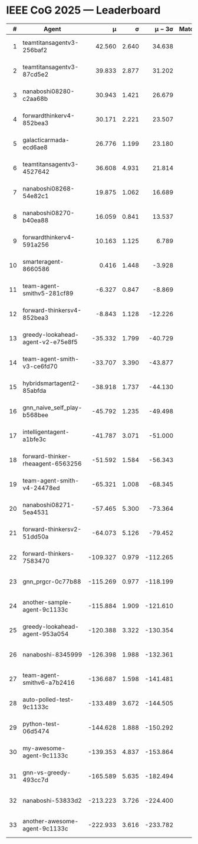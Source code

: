 # IEEE CoG 2025 — Leaderboard

| # | Agent | μ | σ | μ − 3σ | Matches | Updated |
|---:|---|---:|---:|---:|---:|---|
| 1 | teamtitansagentv3-256baf2 | 42.560 | 2.640 | 34.638 | 300 | 2025-08-31 23:22 |
| 2 | teamtitansagentv3-87cd5e2 | 39.833 | 2.877 | 31.202 | 280 | 2025-08-31 23:22 |
| 3 | nanaboshi08280-c2aa68b | 30.943 | 1.421 | 26.679 | 360 | 2025-08-31 23:22 |
| 4 | forwardthinkerv4-852bea3 | 30.171 | 2.221 | 23.507 | 306 | 2025-08-31 23:22 |
| 5 | galacticarmada-ecd6ae8 | 26.776 | 1.199 | 23.180 | 380 | 2025-08-31 23:22 |
| 6 | teamtitansagentv3-4527642 | 36.608 | 4.931 | 21.814 | 240 | 2025-08-31 23:22 |
| 7 | nanaboshi08268-54e82c1 | 19.875 | 1.062 | 16.689 | 480 | 2025-08-31 23:22 |
| 8 | nanaboshi08270-b40ea88 | 16.059 | 0.841 | 13.537 | 280 | 2025-08-31 23:22 |
| 9 | forwardthinkerv4-591a256 | 10.163 | 1.125 | 6.789 | 220 | 2025-08-31 23:22 |
| 10 | smarteragent-8660586 | 0.416 | 1.448 | -3.928 | 281 | 2025-08-31 23:22 |
| 11 | team-agent-smithv5-281cf89 | -6.327 | 0.847 | -8.869 | 380 | 2025-08-31 23:22 |
| 12 | forward-thinkersv4-852bea3 | -8.843 | 1.128 | -12.226 | 120 | 2025-08-31 23:22 |
| 13 | greedy-lookahead-agent-v2-e75e8f5 | -35.332 | 1.799 | -40.729 | 420 | 2025-08-31 23:22 |
| 14 | team-agent-smith-v3-ce6fd70 | -33.707 | 3.390 | -43.877 | 240 | 2025-08-31 23:22 |
| 15 | hybridsmartagent2-85abfda | -38.918 | 1.737 | -44.130 | 297 | 2025-08-31 23:22 |
| 16 | gnn_naive_self_play-b568bee | -45.792 | 1.235 | -49.498 | 160 | 2025-08-31 23:22 |
| 17 | intelligentagent-a1bfe3c | -41.787 | 3.071 | -51.000 | 252 | 2025-08-31 23:22 |
| 18 | forward-thinker-rheaagent-6563256 | -51.592 | 1.584 | -56.343 | 340 | 2025-08-31 23:22 |
| 19 | team-agent-smith-v4-24478ed | -65.321 | 1.008 | -68.345 | 240 | 2025-08-31 23:22 |
| 20 | nanaboshi08271-5ea4531 | -57.465 | 5.300 | -73.364 | 340 | 2025-08-31 23:22 |
| 21 | forward-thinkersv2-51dd50a | -64.073 | 5.126 | -79.452 | 180 | 2025-08-31 23:22 |
| 22 | forward-thinkers-7583470 | -109.327 | 0.979 | -112.265 | 320 | 2025-08-31 23:22 |
| 23 | gnn_prgcr-0c77b88 | -115.269 | 0.977 | -118.199 | 400 | 2025-08-31 23:22 |
| 24 | another-sample-agent-9c1133c | -115.884 | 1.909 | -121.610 | 260 | 2025-08-31 23:22 |
| 25 | greedy-lookahead-agent-953a054 | -120.388 | 3.322 | -130.354 | 340 | 2025-08-31 23:22 |
| 26 | nanaboshi-8345999 | -126.398 | 1.988 | -132.361 | 220 | 2025-08-31 23:22 |
| 27 | team-agent-smithv6-a7b2416 | -136.687 | 1.598 | -141.481 | 320 | 2025-08-31 23:22 |
| 28 | auto-polled-test-9c1133c | -133.489 | 3.672 | -144.505 | 460 | 2025-08-31 23:22 |
| 29 | python-test-06d5474 | -144.628 | 1.888 | -150.292 | 260 | 2025-08-31 23:22 |
| 30 | my-awesome-agent-9c1133c | -139.353 | 4.837 | -153.864 | 340 | 2025-08-31 23:22 |
| 31 | gnn-vs-greedy-493cc7d | -165.589 | 5.635 | -182.494 | 340 | 2025-08-31 23:22 |
| 32 | nanaboshi-53833d2 | -213.223 | 3.726 | -224.400 | 280 | 2025-08-31 23:22 |
| 33 | another-awesome-agent-9c1133c | -222.933 | 3.616 | -233.782 | 480 | 2025-08-31 23:22 |
